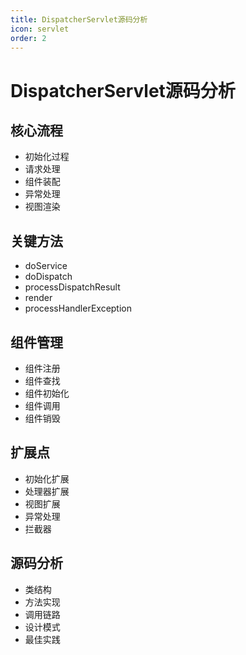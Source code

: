 ```yaml
---
title: DispatcherServlet源码分析
icon: servlet
order: 2
---
```


# DispatcherServlet源码分析

## 核心流程
- 初始化过程
- 请求处理
- 组件装配
- 异常处理
- 视图渲染

## 关键方法
- doService
- doDispatch
- processDispatchResult
- render
- processHandlerException

## 组件管理
- 组件注册
- 组件查找
- 组件初始化
- 组件调用
- 组件销毁

## 扩展点
- 初始化扩展
- 处理器扩展
- 视图扩展
- 异常处理
- 拦截器

## 源码分析
- 类结构
- 方法实现
- 调用链路
- 设计模式
- 最佳实践
